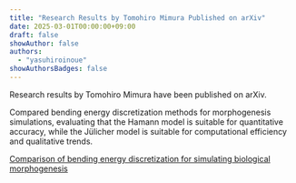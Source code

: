 ```yaml
---
title: "Research Results by Tomohiro Mimura Published on arXiv"
date: 2025-03-01T00:00:00+09:00
draft: false
showAuthor: false
authors:
  - "yasuhiroinoue"
showAuthorsBadges: false
---
```


Research results by Tomohiro Mimura have been published on arXiv.

Compared bending energy discretization methods for morphogenesis simulations, evaluating that the Hamann model is suitable for quantitative accuracy, while the Jülicher model is suitable for computational efficiency and qualitative trends.

[Comparison of bending energy discretization for simulating biological morphogenesis](https://arxiv.org/abs/2503.00302)

